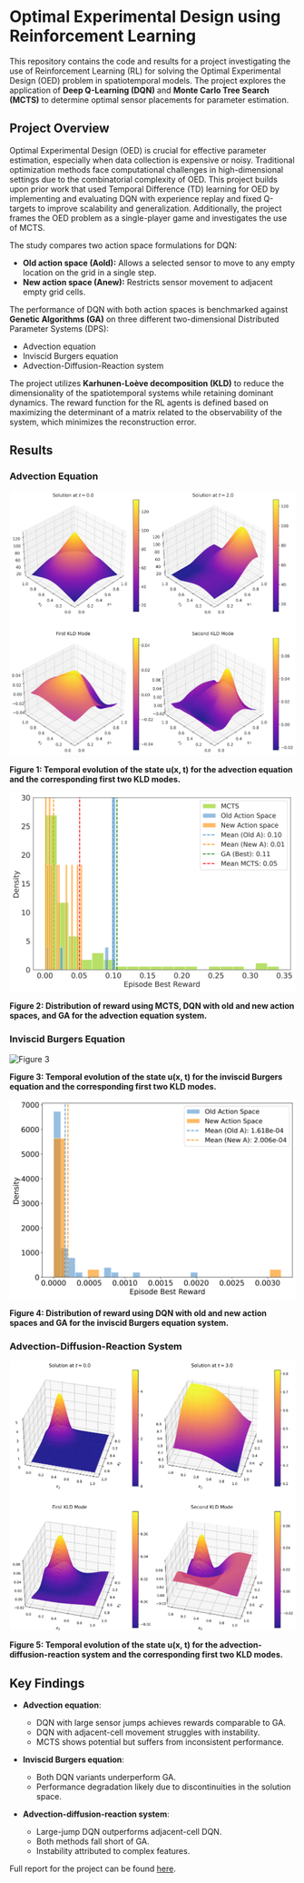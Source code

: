 # Optimal Experimental Design using Reinforcement Learning

This repository contains the code and results for a project investigating the use of Reinforcement Learning (RL) for solving the Optimal Experimental Design (OED) problem in spatiotemporal models. The project explores the application of **Deep Q-Learning (DQN)** and **Monte Carlo Tree Search (MCTS)** to determine optimal sensor placements for parameter estimation.

## Project Overview

Optimal Experimental Design (OED) is crucial for effective parameter estimation, especially when data collection is expensive or noisy. Traditional optimization methods face computational challenges in high-dimensional settings due to the combinatorial complexity of OED. This project builds upon prior work that used Temporal Difference (TD) learning for OED by implementing and evaluating DQN with experience replay and fixed Q-targets to improve scalability and generalization. Additionally, the project frames the OED problem as a single-player game and investigates the use of MCTS.

The study compares two action space formulations for DQN:

* **Old action space (Aold):** Allows a selected sensor to move to any empty location on the grid in a single step.
* **New action space (Anew):** Restricts sensor movement to adjacent empty grid cells.

The performance of DQN with both action spaces is benchmarked against **Genetic Algorithms (GA)** on three different two-dimensional Distributed Parameter Systems (DPS):

* Advection equation
* Inviscid Burgers equation
* Advection-Diffusion-Reaction system

The project utilizes **Karhunen-Loève decomposition (KLD)** to reduce the dimensionality of the spatiotemporal systems while retaining dominant dynamics. The reward function for the RL agents is defined based on maximizing the determinant of a matrix related to the observability of the system, which minimizes the reconstruction error.

## Results

### Advection Equation

![Figure 1](Assets/3D_Adv2d_2x2.png)

**Figure 1: Temporal evolution of the state u(x, t) for the advection equation and the corresponding first two KLD modes.**

![Figure 2](Assets/adv2d_res_hist.png)

**Figure 2: Distribution of reward using MCTS, DQN with old and new action spaces, and GA for the advection equation system.**

### Inviscid Burgers Equation

![Figure 3](Assets/3D_IB2d_2x2.png)

**Figure 3: Temporal evolution of the state u(x, t) for the inviscid Burgers equation and the corresponding first two KLD modes.**

![Figure 4](Assets/IB2d_res_hist.png)

**Figure 4: Distribution of reward using DQN with old and new action spaces and GA for the inviscid Burgers equation system.**

### Advection-Diffusion-Reaction System

![Figure 5](Assets/3D_ADR_2x2.png)

**Figure 5: Temporal evolution of the state u(x, t) for the advection-diffusion-reaction system and the corresponding first two KLD modes.**

## Key Findings

* **Advection equation**:  
  * DQN with large sensor jumps achieves rewards comparable to GA.  
  * DQN with adjacent-cell movement struggles with instability.  
  * MCTS shows potential but suffers from inconsistent performance.  

* **Inviscid Burgers equation**:  
  * Both DQN variants underperform GA.  
  * Performance degradation likely due to discontinuities in the solution space.  

* **Advection-diffusion-reaction system**:  
  * Large-jump DQN outperforms adjacent-cell DQN.  
  * Both methods fall short of GA.  
  * Instability attributed to complex features.  

Full report for the project can be found [here](Assets/Project_report.pdf).
